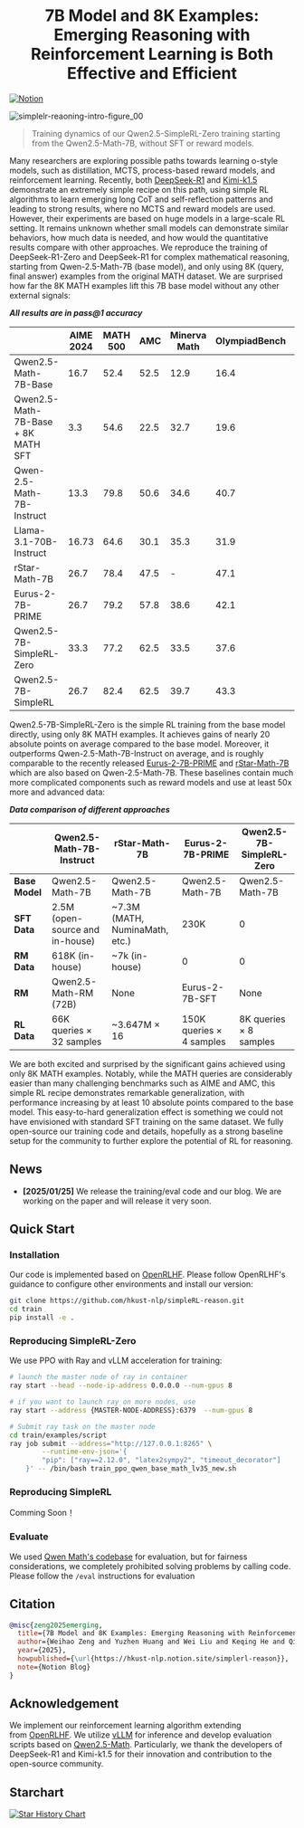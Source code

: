 

<div align="center">

# 7B Model and 8K Examples: Emerging Reasoning with Reinforcement Learning is Both Effective and Efficient
</div>

[![Notion](https://img.shields.io/badge/Notion-%23000000.svg?style=for-the-badge&logo=notion&logoColor=white)](https://hkust-nlp.notion.site/simplerl-reason) 

![simplelr-reaoning-intro-figure_00](https://github.com/user-attachments/assets/bacd1680-ccb0-4921-a687-8a595ebf5896)

> Training dynamics of our Qwen2.5-SimpleRL-Zero training starting from the Qwen2.5-Math-7B, without SFT or reward models.



Many researchers are exploring possible paths towards learning o-style models, such as distillation, MCTS, process-based reward models, and reinforcement learning. Recently, both [DeepSeek-R1](https://github.com/deepseek-ai/DeepSeek-R1) and [Kimi-k1.5](https://github.com/MoonshotAI/Kimi-k1.5) demonstrate an extremely simple recipe on this path, using simple RL algorithms to learn emerging long CoT and self-reflection patterns and leading to strong results, where no MCTS and reward models are used. However, their experiments are based on  huge models in a large-scale RL setting. It remains unknown whether small models can demonstrate similar behaviors, how much data is needed, and how would the quantitative results compare with other approaches. We reproduce the training of DeepSeek-R1-Zero and DeepSeek-R1 for complex mathematical reasoning, starting from Qwen-2.5-Math-7B (base model), and only using 8K (query, final answer) examples from the original MATH dataset. We are surprised how far the 8K MATH examples lift this 7B base model without any other external signals:

***All results are in pass@1 accuracy***


|                            | AIME 2024 | MATH 500 | AMC  | Minerva Math | OlympiadBench | Avg.  |
|---------------------------------|-----------|----------|------|--------------|---------------|-------|
| Qwen2.5-Math-7B-Base            | 16.7      | 52.4     | 52.5 | 12.9         | 16.4          | 30.2  |
| Qwen2.5-Math-7B-Base + 8K MATH SFT | 3.3       | 54.6     | 22.5 | 32.7         | 19.6          | 26.5  |
| Qwen-2.5-Math-7B-Instruct       | 13.3      | 79.8     | 50.6 | 34.6         | 40.7          | 43.8  |
| Llama-3.1-70B-Instruct          | 16.73     | 64.6     | 30.1 | 35.3         | 31.9          | 35.7  |
| rStar-Math-7B                   | 26.7      | 78.4     | 47.5 | -            | 47.1          | -     |
| Eurus-2-7B-PRIME                | 26.7      | 79.2     | 57.8 | 38.6         | 42.1          | 48.9  |
| Qwen2.5-7B-SimpleRL-Zero        | 33.3      | 77.2     | 62.5 | 33.5         | 37.6          | 48.8  |
| Qwen2.5-7B-SimpleRL             | 26.7      | 82.4     | 62.5 | 39.7         | 43.3          | 50.9  |

Qwen2.5-7B-SimpleRL-Zero is the simple RL training from the base model directly, using only 8K MATH examples. It achieves gains of nearly 20 absolute points on average compared to the base model. Moreover, it outperforms Qwen-2.5-Math-7B-Instruct on average, and is roughly comparable to the recently released [Eurus-2-7B-PRIME](https://github.com/PRIME-RL/PRIME) and [rStar-Math-7B](https://arxiv.org/abs/2501.04519) which are also based on Qwen-2.5-Math-7B. These baselines contain much more complicated components such as reward models and use at least 50x more and advanced data:

***Data comparison of different approaches***


|                   | Qwen2.5-Math-7B-Instruct | rStar-Math-7B | Eurus-2-7B-PRIME | Qwen2.5-7B-SimpleRL-Zero |
|---------------------------|--------------------------|---------------|------------------|--------------------------|
| **Base Model**            | Qwen2.5-Math-7B         | Qwen2.5-Math-7B | Qwen2.5-Math-7B  | Qwen2.5-Math-7B          |
| **SFT Data**              | 2.5M (open-source and in-house) | ~7.3M (MATH, NuminaMath, etc.) | 230K | 0 |
| **RM Data**               | 618K (in-house)         | ~7k (in-house) | 0                | 0                        |
| **RM**                    | Qwen2.5-Math-RM (72B)   | None          | Eurus-2-7B-SFT   | None                     |
| **RL Data**               | 66K queries × 32 samples | ~3.647M × 16  | 150K queries × 4 samples | 8K queries × 8 samples |

We are both excited and surprised by the significant gains achieved using only 8K MATH examples. Notably, while the MATH queries are considerably easier than many challenging benchmarks such as AIME and AMC, this simple RL recipe demonstrates remarkable generalization, with performance increasing by at least 10 absolute points compared to the base model. This easy-to-hard generalization effect is something we could not have envisioned with standard SFT training on the same dataset. We fully open-source our training code and details, hopefully as a strong baseline setup for the community to further explore the potential of RL for reasoning.


## News

- **[2025/01/25]** We release the training/eval code and our blog. We are working on the paper and will release it very soon.

## Quick Start

### Installation

Our code is implemented based on [OpenRLHF](https://github.com/OpenRLHF/OpenRLHF/tree/main?tab=readme-ov-file#installation). Please follow OpenRLHF's guidance to configure other environments and install our version:

```bash
git clone https://github.com/hkust-nlp/simpleRL-reason.git
cd train
pip install -e .
```

### Reproducing SimpleRL-Zero

We use PPO with Ray and vLLM acceleration for training:

```bash
# launch the master node of ray in container
ray start --head --node-ip-address 0.0.0.0 --num-gpus 8

# if you want to launch ray on more nodes, use
ray start --address {MASTER-NODE-ADDRESS}:6379  --num-gpus 8

# Submit ray task on the master node
cd train/examples/script
ray job submit --address="http://127.0.0.1:8265" \
        --runtime-env-json='{
        "pip": ["ray==2.12.0", "latex2sympy2", "timeout_decorator"]
    }' -- /bin/bash train_ppo_qwen_base_math_lv35_new.sh
```

### Reproducing SimpleRL

Comming Soon！


### Evaluate

We used [Qwen Math's codebase](https://github.com/QwenLM/Qwen2.5-Math/tree/main/evaluation) for evaluation, but for fairness considerations, we completely prohibited solving problems by calling code. Please follow the `/eval` instructions for evaluation


## Citation

```bibtex
@misc{zeng2025emerging,
  title={7B Model and 8K Examples: Emerging Reasoning with Reinforcement Learning is Both Effective and Efficient},
  author={Weihao Zeng and Yuzhen Huang and Wei Liu and Keqing He and Qian Liu and Zejun Ma and Junxian He},
  year={2025},
  howpublished={\url{https://hkust-nlp.notion.site/simplerl-reason}},
  note={Notion Blog}
}
```


## Acknowledgement
We implement our reinforcement learning algorithm extending from [OpenRLHF](https://github.com/OpenRLHF/OpenRLHF). We utilize [vLLM](https://github.com/vllm-project/vllm) for inference and develop evaluation scripts based on [Qwen2.5-Math](https://github.com/QwenLM/Qwen2.5-Math/tree/main/evaluation). Particularly, we thank the developers of DeepSeek-R1 and Kimi-k1.5 for their innovation and contribution to the open-source community.

## Starchart
[![Star History Chart](https://api.star-history.com/svg?repos=hkust-nlp/simpleRL-reason&type=Date)](https://star-history.com/#hkust-nlp/simpleRL-reason&Date)



